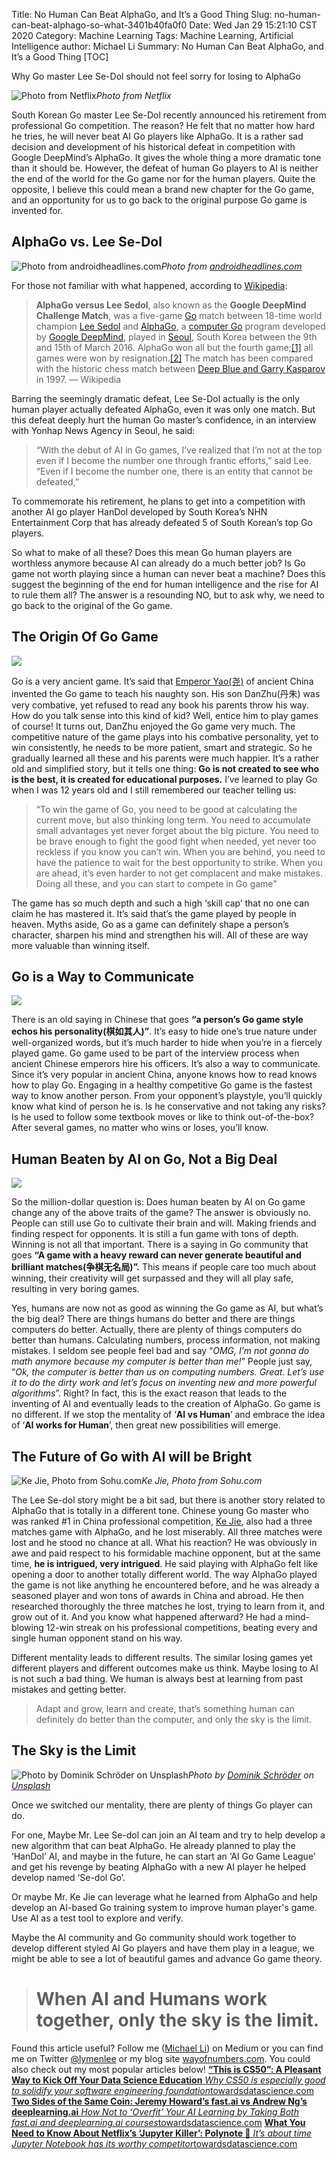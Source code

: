 Title: No Human Can Beat AlphaGo, and It’s a Good Thing
Slug: no-human-can-beat-alphago-so-what-3401b40fa0f0
Date: Wed Jan 29 15:21:10 CST 2020
Category: Machine Learning
Tags: Machine Learning, Artificial Intelligence
author: Michael Li
Summary: No Human Can Beat AlphaGo, and It’s a Good Thing
[TOC]

Why Go master Lee Se-Dol should not feel sorry for losing to AlphaGo

![Photo from Netflix](https://cdn-images-1.medium.com/max/2400/0*I3e_Y1ewLVn0MMxV.jpeg)*Photo from Netflix*

South Korean Go master Lee Se-Dol recently announced his retirement from professional Go competition. The reason? He felt that no matter how hard he tries, he will never beat AI Go players like AlphaGo. It is a rather sad decision and development of his historical defeat in competition with Google DeepMind’s AlphaGo. It gives the whole thing a more dramatic tone than it should be. However, the defeat of human Go players to AI is neither the end of the world for the Go game nor for the human players. Quite the opposite, I believe this could mean a brand new chapter for the Go game, and an opportunity for us to go back to the original purpose Go game is invented for.

## AlphaGo vs. Lee Se-Dol

![Photo from [androidheadlines.com](https://www.androidheadlines.com/2016/03/alphago-ai-beats-world-champion-lee-sedol-round-1.html)](https://cdn-images-1.medium.com/max/3840/0*XIR7Jyh6UeIrr00G)*Photo from [androidheadlines.com](https://www.androidheadlines.com/2016/03/alphago-ai-beats-world-champion-lee-sedol-round-1.html)*

For those not familiar with what happened, according to [Wikipedia](https://en.wikipedia.org/wiki/AlphaGo_versus_Lee_Sedol):
> **AlphaGo versus Lee Sedol**, also known as the **Google DeepMind Challenge Match**, was a five-game [Go](https://en.wikipedia.org/wiki/Go_(game)) match between 18-time world champion [Lee Sedol](https://en.wikipedia.org/wiki/Lee_Sedol) and [AlphaGo](https://en.wikipedia.org/wiki/AlphaGo), a [computer Go](https://en.wikipedia.org/wiki/Computer_Go) program developed by [Google DeepMind](https://en.wikipedia.org/wiki/Google_DeepMind), played in [Seoul](https://en.wikipedia.org/wiki/Seoul), South Korea between the 9th and 15th of March 2016. AlphaGo won all but the fourth game;[[1]](https://en.wikipedia.org/wiki/AlphaGo_versus_Lee_Sedol#cite_note-BBC_News_13_March_2016-1) all games were won by resignation.[[2]](https://en.wikipedia.org/wiki/AlphaGo_versus_Lee_Sedol#cite_note-2) The match has been compared with the historic chess match between [Deep Blue and Garry Kasparov](https://en.wikipedia.org/wiki/Deep_Blue_versus_Garry_Kasparov) in 1997. — Wikipedia

Barring the seemingly dramatic defeat, Lee Se-Dol actually is the only human player actually defeated AlphaGo, even it was only one match. But this defeat deeply hurt the human Go master’s confidence, in an interview with Yonhap News Agency in Seoul, he said:
> “With the debut of AI in Go games, I’ve realized that I’m not at the top even if I become the number one through frantic efforts,” said Lee. “Even if I become the number one, there is an entity that cannot be defeated,”

To commemorate his retirement, he plans to get into a competition with another AI go player HanDol developed by South Korea’s NHN Entertainment Corp that has already defeated 5 of South Korean’s top Go players.

So what to make of all these? Does this mean Go human players are worthless anymore because AI can already do a much better job? Is Go game not worth playing since a human can never beat a machine? Does this suggest the beginning of the end for human intelligence and the rise for AI to rule them all? The answer is a resounding NO, but to ask why, we need to go back to the original of the Go game.

## The Origin Of Go Game

![](https://cdn-images-1.medium.com/max/2000/0*NI9UeWud-D_ckcTv)

Go is a very ancient game. It’s said that [Emperor Yao(尧)](https://en.wikipedia.org/wiki/Emperor_Yao) of ancient China invented the Go game to teach his naughty son. His son DanZhu(丹朱) was very combative, yet refused to read any book his parents throw his way. How do you talk sense into this kind of kid? Well, entice him to play games of course! It turns out, DanZhu enjoyed the Go game very much. The competitive nature of the game plays into his combative personality, yet to win consistently, he needs to be more patient, smart and strategic. So he gradually learned all these and his parents were much happier. It’s a rather old and simplified story, but it tells one thing: **Go is not created to see who is the best, it is created for educational purposes.** I’ve learned to play Go when I was 12 years old and I still remembered our teacher telling us:
> “To win the game of Go, you need to be good at calculating the current move, but also thinking long term. You need to accumulate small advantages yet never forget about the big picture. You need to be brave enough to fight the good fight when needed, yet never too reckless if you know you can’t win. When you are behind, you need to have the patience to wait for the best opportunity to strike. When you are ahead, it’s even harder to not get complacent and make mistakes. Doing all these, and you can start to compete in Go game”

The game has so much depth and such a high ‘skill cap’ that no one can claim he has mastered it. It’s said that’s the game played by people in heaven. Myths aside, Go as a game can definitely shape a person’s character, sharpen his mind and strengthen his will. All of these are way more valuable than winning itself.

## Go is a Way to Communicate

![](https://cdn-images-1.medium.com/max/2000/0*WHWI6dl9tnKKJuto)

There is an old saying in Chinese that goes **“a person’s Go game style echos his personality(棋如其人)”**. It’s easy to hide one’s true nature under well-organized words, but it’s much harder to hide when you’re in a fiercely played game. Go game used to be part of the interview process when ancient Chinese emperors hire his officers. It’s also a way to communicate. Since it’s very popular in ancient China, anyone knows how to read knows how to play Go. Engaging in a healthy competitive Go game is the fastest way to know another person. From your opponent’s playstyle, you’ll quickly know what kind of person he is. Is he conservative and not taking any risks? Is he used to follow some textbook moves or like to think out-of-the-box? After several games, no matter who wins or loses, you’ll know.

## Human Beaten by AI on Go, Not a Big Deal

![](https://cdn-images-1.medium.com/max/2048/0*7rQHlZ6bqJwQb5Nr.jpg)

So the million-dollar question is: Does human beaten by AI on Go game change any of the above traits of the game? The answer is obviously no. People can still use Go to cultivate their brain and will. Making friends and finding respect for opponents. It is still a fun game with tons of depth. Winning is not all that important. There is a saying in Go community that goes **“A game with a heavy reward can never generate beautiful and brilliant matches(争棋无名局)”.** This means if people care too much about winning, their creativity will get surpassed and they will all play safe, resulting in very boring games.

Yes, humans are now not as good as winning the Go game as AI, but what’s the big deal? There are things humans do better and there are things computers do better. Actually, there are plenty of things computers do better than humans. Calculating numbers, process information, not making mistakes. I seldom see people feel bad and say “*OMG, I’m not gonna do math anymore because my computer is better than me!*” People just say, “*Ok, the computer is better than us on computing numbers. Great. Let’s use it to do the dirty work and let’s focus on inventing new and more powerful algorithms*”. Right? In fact, this is the exact reason that leads to the inventing of AI and eventually leads to the creation of AlphaGo. Go game is no different. If we stop the mentality of ‘**AI vs Human**’ and embrace the idea of ‘**AI works for Human**’, then great new possibilities will emerge.

## The Future of Go with AI will be Bright

![Ke Jie, Photo from Sohu.com](https://cdn-images-1.medium.com/max/2000/0*my2HgU6PB2xoiCE3)*Ke Jie, Photo from Sohu.com*

The Lee Se-dol story might be a bit sad, but there is another story related to AlphaGo that is totally in a different tone. Chinese young Go master who was ranked #1 in China professional competition, [Ke Jie](https://en.wikipedia.org/wiki/Ke_Jie), also had a three matches game with AlphaGo, and he lost miserably. All three matches were lost and he stood no chance at all. What his reaction? He was obviously in awe and paid respect to his formidable machine opponent, but at the same time, **he is intrigued, very intrigued**. He said playing with AlphaGo felt like opening a door to another totally different world. The way AlphaGo played the game is not like anything he encountered before, and he was already a seasoned player and won tons of awards in China and abroad. He then researched thoroughly the three matches he lost, trying to learn from it, and grow out of it. And you know what happened afterward? He had a mind-blowing 12-win streak on his professional competitions, beating every and single human opponent stand on his way.

Different mentality leads to different results. The similar losing games yet different players and different outcomes make us think. Maybe losing to AI is not such a bad thing. We human is always best at learning from past mistakes and getting better.
> Adapt and grow, learn and create, that’s something human can definitely do better than the computer, and only the sky is the limit.

## The Sky is the Limit

![Photo by [Dominik Schröder](https://unsplash.com/@wirhabenzeit?utm_source=medium&utm_medium=referral) on [Unsplash](https://unsplash.com?utm_source=medium&utm_medium=referral)](https://cdn-images-1.medium.com/max/10928/0*hXdbTUvEoXHv9PAR)*Photo by [Dominik Schröder](https://unsplash.com/@wirhabenzeit?utm_source=medium&utm_medium=referral) on [Unsplash](https://unsplash.com?utm_source=medium&utm_medium=referral)*

Once we switched our mentality, there are plenty of things Go player can do.

For one, Maybe Mr. Lee Se-dol can join an AI team and try to help develop a new algorithm that can beat AlphaGo. He already planned to play the ‘HanDol’ AI, and maybe in the future, he can start an ‘AI Go Game League’ and get his revenge by beating AlphaGo with a new AI player he helped develop named ‘Se-dol Go’.

Or maybe Mr. Ke Jie can leverage what he learned from AlphaGo and help develop an AI-based Go training system to improve human player's game. Use AI as a test tool to explore and verify.

Maybe the AI community and Go community should work together to develop different styled AI Go players and have them play in a league, we might be able to see a lot of beautiful games and advance Go game theory.
> # When AI and Humans work together, only the sky is the limit.

Found this article useful? Follow me ([Michael Li](https://medium.com/u/72c98619a048?source=post_page-----dbe7106145f5----------------------)) on Medium or you can find me on Twitter [@lymenlee](https://twitter.com/lymenlee) or my blog site [wayofnumbers.com](https://wayofnumbers.com/). You could also check out my most popular articles below!
[**“This is CS50”: A Pleasant Way to Kick Off Your Data Science Education**
*Why CS50 is especially good to solidify your software engineering foundation*towardsdatascience.com](https://towardsdatascience.com/this-is-cs50-a-pleasant-way-to-kick-off-your-data-science-education-d6075a6e761a)
[**Two Sides of the Same Coin: Jeremy Howard’s fast.ai vs Andrew Ng’s deeplearning.ai**
*How Not to ‘Overfit’ Your AI Learning by Taking Both fast.ai and deeplearning.ai courses*towardsdatascience.com](https://towardsdatascience.com/two-sides-of-the-same-coin-fast-ai-vs-deeplearning-ai-b67e9ec32133)
[**What You Need to Know About Netflix’s ‘Jupyter Killer’: Polynote 📖**
*It’s about time Jupyter Notebook has its worthy competitor*towardsdatascience.com](https://towardsdatascience.com/what-you-need-to-know-about-netflixs-jupyter-killer-polynote-dbe7106145f5)
